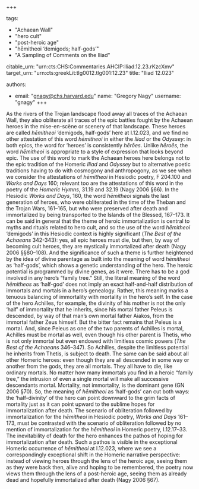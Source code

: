 +++

tags:
- "Achaean Wall"
- "hero cult"
- "post-heroic age"
- "hēmitheoi ‘demigods; half-gods’"
- "A Sampling of Comments on the Iliad"

citable_urn: "urn:cts:CHS:Commentaries.AHCIP:Iliad.12.23.rKzcXmv"
target_urn: "urn:cts:greekLit:tlg0012.tlg001:12.23"
title: "Iliad 12.023"

authors:
- email: "gnagy@chs.harvard.edu"
  name: "Gregory Nagy"
  username: "gnagy"
+++

<p>As the rivers of the Trojan landscape flood away all traces of the Achaean Wall, they also obliterate all traces of the epic battles fought by the Achaean heroes in the mise-en-scène or scenery of that landscape. These heroes are called <em>hēmitheoi</em> ‘demigods, half-gods’ here at I.12.023, and we find no other attestation of this word <em>hēmitheoi</em> in either the <em>Iliad</em> or the <em>Odyssey</em>: in both epics, the word for ‘heroes’ is consistently <em>hērōes</em>. Unlike <em>hēroēs</em>, the word <em>hēmitheoi</em> is appropriate to a style of expression that looks beyond epic. The use of this word to mark the Achaean heroes here belongs not to the epic tradition of the Homeric <em>Iliad</em> and <em>Odyssey</em> but to alternative poetic traditions having to do with cosmogony and anthropogony, as we see when we consider the attestations of <em>hēmitheoi</em> in Hesiodic poetry, F 204.100 and <em>Works and Days</em> 160; relevant too are the attestations of this word in the poetry of the <em>Homeric Hymns</em>, 31.19 and 32.19 (Nagy 2006 §66). In the Hesiodic <em>Works and Days</em>, 160, the word <em>hēmitheoi</em> signals the last generation of heroes, who were obliterated in the time of the Theban and the Trojan Wars, 161–165, but who were preserved after death and immortalized by being transported to the Islands of the Blessed, 167–173. It can be said in general that the theme of heroic immortalization is central to myths and rituals related to hero cult, and so the use of the word <em>hēmitheoi</em> ‘demigods’ in this Hesiodic context is highly significant (<em>The Best of the Achaeans</em> 342-343): yes, all epic heroes must die, but then, by way of becoming cult heroes, they are mystically immortalized after death (Nagy 2006 §§80–108). And the significance of such a theme is further heightened by the idea of divine parentage as built into the meaning of word <em>hēmitheoi</em> as ‘half-gods’, which shows a genetic understanding of the hero. The heroic potential is programmed by divine genes, as it were. There has to be a god involved in any hero’s “family tree.” Still, the literal meaning of the word <em>hēmitheos</em> as ‘half-god’ does not imply an exact half-and-half distribution of immortals and mortals in a hero’s genealogy. Rather, this meaning marks a tenuous balancing of immortality with mortality in the hero’s self. In the case of the hero Achilles, for example, the divinity of his mother is not the only ‘half’ of immortality that he inherits, since his mortal father Peleus is descended, by way of that man’s own mortal father Aiakos, from the immortal father Zeus himself. But the bitter fact remains that Peleus is a mortal. And, since Peleus as one of the two parents of Achilles is mortal, Achilles must be mortal as well, even though his other parent is Thetis, who is not only immortal but even endowed with limitless cosmic powers (<em>The Best of the Achaeans</em> 346–347). So Achilles, despite the limitless potential he inherits from Thetis, is subject to death. The same can be said about all other Homeric heroes: even though they are all descended in some way or another from the gods, they are all mortals. They all have to die, like ordinary mortals. No matter how many immortals you find in a heroic “family tree,” the intrusion of even a single mortal will make all successive descendants mortal. Mortality, not immortality, is the dominant gene (GN 2006 §70). So, the meaning of <em>hēmitheoi</em> as ‘half-gods’ can cut both ways: the ‘half-divinity’ of the hero can point downward to the grim facts of mortality just as it can point upward to the sublime hopes for immortalization after death. The scenario of obliteration followed by immortalization for the <em>hēmitheoi</em> in Hesiodic poetry, <em>Works and Days</em> 161–173, must be contrasted with the scenario of obliteration followed by no mention of immortalization for the <em>hēmitheoi</em> in Homeric poetry, I.12.17–33. The inevitability of death for the hero enhances the pathos of hoping for immortalization after death. Such a pathos is visible in the exceptional Homeric occurrence of <em>hēmitheoi</em> at I.12.023, where we see a correspondingly exceptional shift in the Homeric narrative perspective: instead of viewing heroes through the lens of the heroic age, seeing them as they were back then, alive and hoping to be remembered, the poetry now views them through the lens of a post-heroic age, seeing them as already dead and hopefully immortalized after death (Nagy 2006 §67).</p>